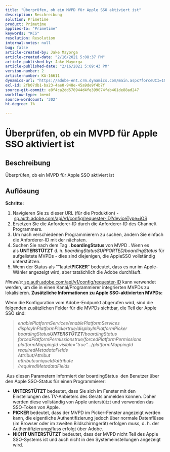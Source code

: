 ```yaml
---
title: "Überprüfen, ob ein MVPD für Apple SSO aktiviert ist"
description: Beschreibung
solution: Primetime
product: Primetime
applies-to: "Primetime"
keywords: "KCS"
resolution: Resolution
internal-notes: null
bug: false
article-created-by: Jake Mayorga
article-created-date: "2/16/2021 5:08:37 PM"
article-published-by: Jake Mayorga
article-published-date: "2/16/2021 5:09:43 PM"
version-number: 2
article-number: KA-16611
dynamics-url: "https://adobe-ent.crm.dynamics.com/main.aspx?forceUCI=1&pagetype=entityrecord&etn=knowledgearticle&id=4bf38297-7970-eb11-a812-00224809a536"
exl-id: 2fb07db1-ba23-4ae0-948e-45a9de9f4b7f
source-git-commit: e8f4ca2dd578944d4fe399074fab461de88ad247
workflow-type: tm+mt
source-wordcount: '302'
ht-degree: 1%

---
```


# Überprüfen, ob ein MVPD für Apple SSO aktiviert ist

## Beschreibung


Überprüfen, ob ein MVPD für Apple SSO aktiviert ist


## Auflösung

<b>Schritte:</b>
1. Navigieren Sie zu dieser URL (für die Produktion) - [sp.auth.adobe.com/api/v1/config/requester-ID?deviceType=iOS](http://sp.auth.adobe.com/api/v1/config/ABC?deviceType=iOS)
2. Ersetzen Sie die Anforderer-ID durch die Anforderer-ID des Channel\ Programmers.
3. Um nach verschiedenen Programmierern zu suchen, ändern Sie einfach die Anforderer-ID mit der nächsten.
4. Suchen Sie nach dem Tag . <b>boardingStatus </b>von<b> </b>MVPD . Wenn es als <b>UNTERSTÜTZT</b> d. h. *boardingStatusSUPPORTED/boardingStatus* für aufgelistete MVPDs - dies sind diejenigen, die AppleSSO vollständig unterstützen.
5. Wenn der Status als &quot;&quot;lautet<b>PICKER</b>&quot; bedeutet, dass es nur im Apple-Wähler angezeigt wird, aber tatsächlich die Adobe durchläuft.


*Hinweis:*[ sp.auth.adobe.com/api/v1/config/requester-ID](http://sp.auth.adobe.com/api/v1/config/ABC?deviceType=iOS) kann verwendet werden, um die in einen Kanal/Programmierer integrierten MVPDs zu lokalisieren.  <b>Zusätzliche Informationen zu Apple SSO-aktivierten MVPDs:</b>

Wenn die Konfiguration vom Adobe-Endpunkt abgerufen wird, sind die folgenden zusätzlichen Felder für die MVPDs sichtbar, die Teil der Apple SSO sind:


> *enablePlatformServices/enablePlatformServices<br>displayInPlatformPickertrue/displayInPlatformPicker<br>boardingStatus<b>UNTERSTÜTZT</b>/boardingStatus<br>forcedPlatformPermissionstrue/forcedPlatformPermissions<br>platformMappingId visible=&quot;true&quot;.../platformMappingId<br>requiredMetadataFields<br>Attribut/Attribut<br>attributeuniqueId/attribute<br>/requiredMetadataFields*


&#x200B; Aus diesen Parametern informiert der boardingStatus &#x200B; den Benutzer über den Apple SSO-Status für einen Programmierer:

- <b>UNTERSTÜTZT</b>&#x200B; bedeutet, dass Sie sich im Fenster mit den Einstellungen des TV-Anbieters des Geräts anmelden können. Daher werden diese vollständig von Apple unterstützt und verwenden das SSO-Token von Apple.
- <b>PICKER</b>&#x200B; bedeutet, dass der MVPD im Picker-Fenster angezeigt werden kann, die eigentliche Authentifizierung jedoch über normale Datenflüsse (im Browser oder im zweiten Bildschirmgerät) erfolgen muss, d. h. der Authentifizierungsfluss erfolgt über Adobe.
- <b>NICHT UNTERSTÜTZT</b>&#x200B; bedeutet, dass der MVPD nicht Teil des Apple SSO-Systems ist und auch nicht in den Systemeinstellungen angezeigt wird.
